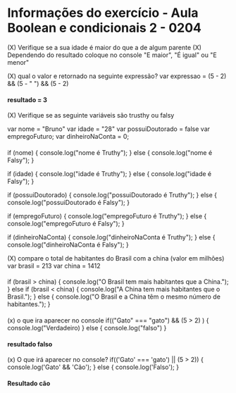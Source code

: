 # Informações do exercício - Aula Boolean e condicionais 2 - 0204

(X) Verifique se a sua idade é maior do que a de algum parente
(X) Dependendo do resultado coloque no console "E maior", "É igual" ou "E menor"

(X) qual o valor e retornado na seguinte expressão?
var expressao = (5 - 2) && (5 - " ") && (5 - 2)

#### resultado = 3

(X) Verifique se as seguinte variáveis são trusthy ou falsy

var nome = "Bruno"
var idade = "28"
var possuiDoutorado = false
var empregoFuturo;
var dinheiroNaConta = 0;

####

if (nome) {
console.log("nome é Truthy");
} else {
console.log("nome é Falsy");
}

if (idade) {
console.log("idade é Truthy");
} else {
console.log("idade é Falsy");
}

if (possuiDoutorado) {
console.log("possuiDoutorado é Truthy");
} else {
console.log("possuiDoutorado é Falsy");
}

if (empregoFuturo) {
console.log("empregoFuturo é Truthy");
} else {
console.log("empregoFuturo é Falsy");
}

if (dinheiroNaConta) {
console.log("dinheiroNaConta é Truthy");
} else {
console.log("dinheiroNaConta é Falsy");
}

(X) compare o total de habitantes do Brasil com a china (valor em milhões)
var brasil = 213
var china = 1412

####

if (brasil > china) {
console.log("O Brasil tem mais habitantes que a China.");
} else if (brasil < china) {
console.log("A China tem mais habitantes que o Brasil.");
} else {
console.log("O Brasil e a China têm o mesmo número de habitantes.");
}

####

(x) o que ira aparecer no console
if(("Gato" === "gato") && (5 > 2) ) {
console.log("Verdadeiro)
} else {
console.log("falso")
}

#### resultado falso

(x) O que irá aparecer no console?
if(('Gato' === 'gato') || (5 > 2)) {
console.log('Gato' && 'Cão');
} else {
console.log('Falso');
}

#### Resultado cão

